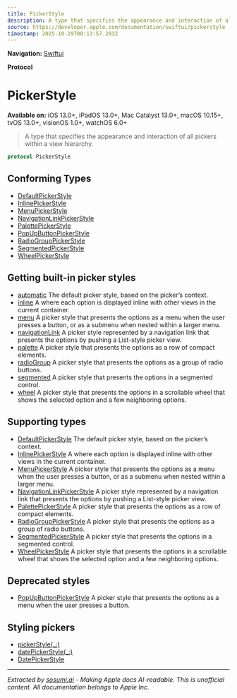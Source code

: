 ```yaml
---
title: PickerStyle
description: A type that specifies the appearance and interaction of all pickers within a view hierarchy.
source: https://developer.apple.com/documentation/swiftui/pickerstyle
timestamp: 2025-10-29T00:13:57.203Z
---
```


**Navigation:** [Swiftui](/documentation/swiftui)

**Protocol**

# PickerStyle

**Available on:** iOS 13.0+, iPadOS 13.0+, Mac Catalyst 13.0+, macOS 10.15+, tvOS 13.0+, visionOS 1.0+, watchOS 6.0+

> A type that specifies the appearance and interaction of all pickers within a view hierarchy.

```swift
protocol PickerStyle
```

## Conforming Types

- [DefaultPickerStyle](/documentation/swiftui/defaultpickerstyle)
- [InlinePickerStyle](/documentation/swiftui/inlinepickerstyle)
- [MenuPickerStyle](/documentation/swiftui/menupickerstyle)
- [NavigationLinkPickerStyle](/documentation/swiftui/navigationlinkpickerstyle)
- [PalettePickerStyle](/documentation/swiftui/palettepickerstyle)
- [PopUpButtonPickerStyle](/documentation/swiftui/popupbuttonpickerstyle)
- [RadioGroupPickerStyle](/documentation/swiftui/radiogrouppickerstyle)
- [SegmentedPickerStyle](/documentation/swiftui/segmentedpickerstyle)
- [WheelPickerStyle](/documentation/swiftui/wheelpickerstyle)

## Getting built-in picker styles

- [automatic](/documentation/swiftui/pickerstyle/automatic) The default picker style, based on the picker’s context.
- [inline](/documentation/swiftui/pickerstyle/inline) A  where each option is displayed inline with other views in the current container.
- [menu](/documentation/swiftui/pickerstyle/menu) A picker style that presents the options as a menu when the user presses a button, or as a submenu when nested within a larger menu.
- [navigationLink](/documentation/swiftui/pickerstyle/navigationlink) A picker style represented by a navigation link that presents the options by pushing a List-style picker view.
- [palette](/documentation/swiftui/pickerstyle/palette) A picker style that presents the options as a row of compact elements.
- [radioGroup](/documentation/swiftui/pickerstyle/radiogroup) A picker style that presents the options as a group of radio buttons.
- [segmented](/documentation/swiftui/pickerstyle/segmented) A picker style that presents the options in a segmented control.
- [wheel](/documentation/swiftui/pickerstyle/wheel) A picker style that presents the options in a scrollable wheel that shows the selected option and a few neighboring options.

## Supporting types

- [DefaultPickerStyle](/documentation/swiftui/defaultpickerstyle) The default picker style, based on the picker’s context.
- [InlinePickerStyle](/documentation/swiftui/inlinepickerstyle) A  where each option is displayed inline with other views in the current container.
- [MenuPickerStyle](/documentation/swiftui/menupickerstyle) A picker style that presents the options as a menu when the user presses a button, or as a submenu when nested within a larger menu.
- [NavigationLinkPickerStyle](/documentation/swiftui/navigationlinkpickerstyle) A picker style represented by a navigation link that presents the options by pushing a List-style picker view.
- [PalettePickerStyle](/documentation/swiftui/palettepickerstyle) A picker style that presents the options as a row of compact elements.
- [RadioGroupPickerStyle](/documentation/swiftui/radiogrouppickerstyle) A picker style that presents the options as a group of radio buttons.
- [SegmentedPickerStyle](/documentation/swiftui/segmentedpickerstyle) A picker style that presents the options in a segmented control.
- [WheelPickerStyle](/documentation/swiftui/wheelpickerstyle) A picker style that presents the options in a scrollable wheel that shows the selected option and a few neighboring options.

## Deprecated styles

- [PopUpButtonPickerStyle](/documentation/swiftui/popupbuttonpickerstyle) A picker style that presents the options as a menu when the user presses a button.

## Styling pickers

- [pickerStyle(_:)](/documentation/swiftui/view/pickerstyle(_:))
- [datePickerStyle(_:)](/documentation/swiftui/view/datepickerstyle(_:))
- [DatePickerStyle](/documentation/swiftui/datepickerstyle)

---

*Extracted by [sosumi.ai](https://sosumi.ai) - Making Apple docs AI-readable.*
*This is unofficial content. All documentation belongs to Apple Inc.*

